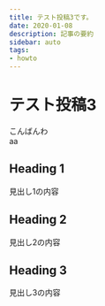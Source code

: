 ```yaml
---
title: テスト投稿3です。
date: 2020-01-08
description: 記事の要約
sidebar: auto
tags:
- howto
---
```

# テスト投稿3
こんばんわ  
aa

## Heading 1

見出し1の内容

## Heading 2

見出し2の内容

## Heading 3

見出し3の内容